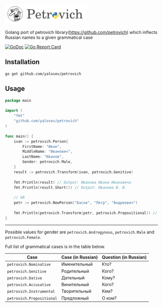 ![Petrovich](petrovich.png)

Golang port of petrovich library(https://github.com/petrovich) which inflects Russian names to a given grammatical case

[![GoDoc](https://godoc.org/github.com/yalosev/petrovich?status.svg)](https://godoc.org/github.com/yalosev/petrovich)
[![Go Report Card](https://goreportcard.com/badge/github.com/yalosev/petrovich)](https://goreportcard.com/report/github.com/yalosev/petrovich)

## Installation
```
go get github.com/yalosev/petrovich
```

## Usage

```go
package main

import (
    "fmt"
    "github.com/yalosev/petrovich"
)

func main() {
	ivan := petrovich.Person{
		FirstName: "Иван",
		MiddleName: "Иванович",
		LastName: "Иванов",
		Gender: petrovich.Male,
	}
	result := petrovich.Transform(ivan, petrovich.Genitive)
	
	fmt.Println(result) // Output: Иванова Ивана Ивановича
	fmt.Println(result.Short()) // Output: Иванова И. И.

    // OR
    petr := petrovich.NewPerson("Басов", "Петр", "Андреевич") 

    fmt.Println(petrovich.Transform(petr, petrovich.Prepositional)) // Output: Басове Петре Андреевиче
}
```

---
Possible values for gender are `petrovich.Androgynous`, `petrovich.Male` and `petrovich.Female`.


Full list of grammatical cases is in the table below.

| Case                      | Case (in Russian) | Question (in Russian)  |
|---------------------------|-------------------|------------------------|
| `petrovich.Nominative`    | Именительный      | Кто?                   |
| `petrovich.Genitive`      | Родительный       | Кого?                  |
| `petrovich.Dative`        | Дательный         | Кому?                  |
| `petrovich.Accusative`    | Винительный       | Кого?                  |
| `petrovich.Instrumental`  | Творительный      | Кем?                   |
| `petrovich.Prepositional` | Предложный        | О ком?                 |